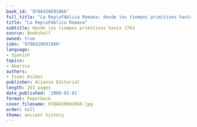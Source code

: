 ```yaml
---
book_id: '9788420691060'
full_title: "La Rep\xFAblica Romana: desde los tiempos primitivos hasta 1763"
title: "La Rep\xFAblica Romana"
subtitle: desde los tiempos primitivos hasta 1763
source: Bookshelf
owned: true
isbn: '9788420691060'
language:
- Spanish
topics:
- America
authors:
- Isaac Asimov
publisher: Alianza Editorial
length: 263 pages
date_published: '2008-01-01'
format: Paperback
cover_filename: 9788420691060.jpg
order: null
theme: ancient history
---
```


